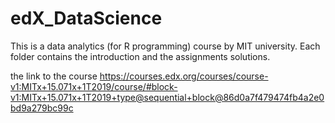 # edX_DataScience
This is a data analytics (for R programming) course by MIT university.
Each folder contains the introduction and the assignments solutions.

the link to the course
https://courses.edx.org/courses/course-v1:MITx+15.071x+1T2019/course/#block-v1:MITx+15.071x+1T2019+type@sequential+block@86d0a7f479474fb4a2e0bd9a279bc99c
